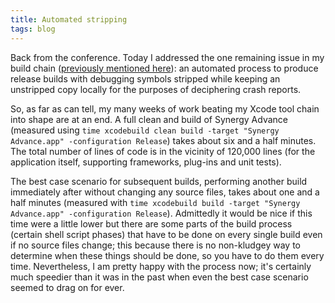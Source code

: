 ```yaml
---
title: Automated stripping
tags: blog
---
```


Back from the conference. Today I addressed the one remaining issue in my build chain ([previously mentioned here](http://www.wincent.com/a/about/wincent/weblog/archives/2006/03/dstroot_install.php)): an automated process to produce release builds with debugging symbols stripped while keeping an unstripped copy locally for the purposes of deciphering crash reports.

So, as far as can tell, my many weeks of work beating my Xcode tool chain into shape are at an end. A full clean and build of Synergy Advance (measured using `time xcodebuild clean build -target "Synergy Advance.app" -configuration Release`) takes about six and a half minutes. The total number of lines of code is in the vicinity of 120,000 lines (for the application itself, supporting frameworks, plug-ins and unit tests).

The best case scenario for subsequent builds, performing another build immediately after without changing any source files, takes about one and a half minutes (measured with `time xcodebuild build -target "Synergy Advance.app" -configuration Release`). Admittedly it would be nice if this time were a little lower but there are some parts of the build process (certain shell script phases) that have to be done on every single build even if no source files change; this because there is no non-kludgey way to determine when these things should be done, so you have to do them every time. Nevertheless, I am pretty happy with the process now; it's certainly much speedier than it was in the past when even the best case scenario seemed to drag on for ever.
